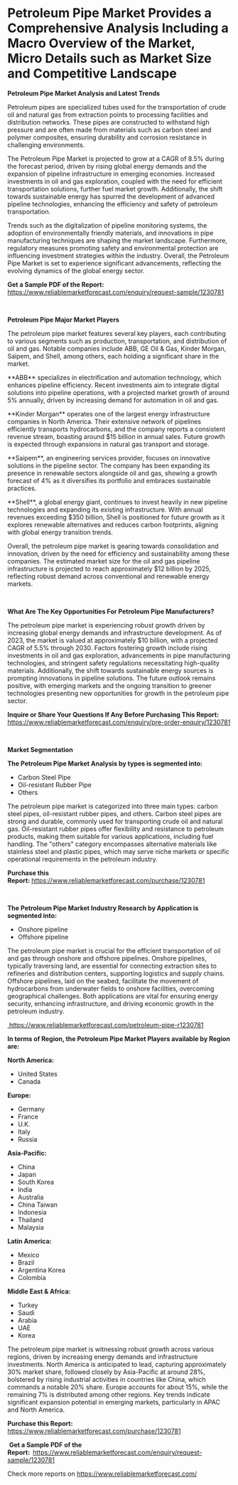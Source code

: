 <p><h1>Petroleum Pipe Market Provides a Comprehensive Analysis Including a Macro Overview of the Market, Micro Details such as Market Size and Competitive Landscape</h1></p><p><strong>Petroleum Pipe Market Analysis and Latest Trends</strong></p>
<p><p>Petroleum pipes are specialized tubes used for the transportation of crude oil and natural gas from extraction points to processing facilities and distribution networks. These pipes are constructed to withstand high pressure and are often made from materials such as carbon steel and polymer composites, ensuring durability and corrosion resistance in challenging environments.</p><p>The Petroleum Pipe Market is projected to grow at a CAGR of 8.5% during the forecast period, driven by rising global energy demands and the expansion of pipeline infrastructure in emerging economies. Increased investments in oil and gas exploration, coupled with the need for efficient transportation solutions, further fuel market growth. Additionally, the shift towards sustainable energy has spurred the development of advanced pipeline technologies, enhancing the efficiency and safety of petroleum transportation.</p><p>Trends such as the digitalization of pipeline monitoring systems, the adoption of environmentally friendly materials, and innovations in pipe manufacturing techniques are shaping the market landscape. Furthermore, regulatory measures promoting safety and environmental protection are influencing investment strategies within the industry. Overall, the Petroleum Pipe Market is set to experience significant advancements, reflecting the evolving dynamics of the global energy sector.</p></p>
<p><strong>Get a Sample PDF of the Report:&nbsp;</strong> <a href="https://www.reliablemarketforecast.com/enquiry/request-sample/1230781?utm_campaign=3182&utm_medium=2&utm_source=Github&utm_content=ia&utm_term=01042025&utm_id=petroleum-pipe">https://www.reliablemarketforecast.com/enquiry/request-sample/1230781</a></p>
<p>&nbsp;</p>
<p><strong>Petroleum Pipe Major Market Players</strong></p>
<p><p>The petroleum pipe market features several key players, each contributing to various segments such as production, transportation, and distribution of oil and gas. Notable companies include ABB, GE Oil & Gas, Kinder Morgan, Saipem, and Shell, among others, each holding a significant share in the market.</p><p>**ABB** specializes in electrification and automation technology, which enhances pipeline efficiency. Recent investments aim to integrate digital solutions into pipeline operations, with a projected market growth of around 5% annually, driven by increasing demand for automation in oil and gas.</p><p>**Kinder Morgan** operates one of the largest energy infrastructure companies in North America. Their extensive network of pipelines efficiently transports hydrocarbons, and the company reports a consistent revenue stream, boasting around $15 billion in annual sales. Future growth is expected through expansions in natural gas transport and storage.</p><p>**Saipem**, an engineering services provider, focuses on innovative solutions in the pipeline sector. The company has been expanding its presence in renewable sectors alongside oil and gas, showing a growth forecast of 4% as it diversifies its portfolio and embraces sustainable practices.</p><p>**Shell**, a global energy giant, continues to invest heavily in new pipeline technologies and expanding its existing infrastructure. With annual revenues exceeding $350 billion, Shell is positioned for future growth as it explores renewable alternatives and reduces carbon footprints, aligning with global energy transition trends.</p><p>Overall, the petroleum pipe market is gearing towards consolidation and innovation, driven by the need for efficiency and sustainability among these companies. The estimated market size for the oil and gas pipeline infrastructure is projected to reach approximately $12 billion by 2025, reflecting robust demand across conventional and renewable energy markets.</p></p>
<p>&nbsp;</p>
<p><strong>What Are The Key Opportunities For Petroleum Pipe Manufacturers?</strong></p>
<p><p>The petroleum pipe market is experiencing robust growth driven by increasing global energy demands and infrastructure development. As of 2023, the market is valued at approximately $10 billion, with a projected CAGR of 5.5% through 2030. Factors fostering growth include rising investments in oil and gas exploration, advancements in pipe manufacturing technologies, and stringent safety regulations necessitating high-quality materials. Additionally, the shift towards sustainable energy sources is prompting innovations in pipeline solutions. The future outlook remains positive, with emerging markets and the ongoing transition to greener technologies presenting new opportunities for growth in the petroleum pipe sector.</p></p>
<p><strong>Inquire or Share Your Questions If Any Before Purchasing This Report:</strong> <a href="https://www.reliablemarketforecast.com/enquiry/pre-order-enquiry/1230781?utm_campaign=3182&utm_medium=2&utm_source=Github&utm_content=ia&utm_term=01042025&utm_id=petroleum-pipe">https://www.reliablemarketforecast.com/enquiry/pre-order-enquiry/1230781</a></p>
<p>&nbsp;</p>
<p><strong>Market Segmentation</strong></p>
<p><strong>The Petroleum Pipe Market Analysis by types is segmented into:</strong></p>
<p><ul><li>Carbon Steel Pipe</li><li>Oil-resistant Rubber Pipe</li><li>Others</li></ul></p>
<p><p>The petroleum pipe market is categorized into three main types: carbon steel pipes, oil-resistant rubber pipes, and others. Carbon steel pipes are strong and durable, commonly used for transporting crude oil and natural gas. Oil-resistant rubber pipes offer flexibility and resistance to petroleum products, making them suitable for various applications, including fuel handling. The "others" category encompasses alternative materials like stainless steel and plastic pipes, which may serve niche markets or specific operational requirements in the petroleum industry.</p></p>
<p><strong>Purchase this Report:&nbsp;</strong><a href="https://www.reliablemarketforecast.com/purchase/1230781?utm_campaign=3182&utm_medium=2&utm_source=Github&utm_content=ia&utm_term=01042025&utm_id=petroleum-pipe">https://www.reliablemarketforecast.com/purchase/1230781</a></p>
<p>&nbsp;</p>
<p><strong>The Petroleum Pipe Market Industry Research by Application is segmented into:</strong></p>
<p><ul><li>Onshore pipeline</li><li>Offshore pipeline</li></ul></p>
<p><p>The petroleum pipe market is crucial for the efficient transportation of oil and gas through onshore and offshore pipelines. Onshore pipelines, typically traversing land, are essential for connecting extraction sites to refineries and distribution centers, supporting logistics and supply chains. Offshore pipelines, laid on the seabed, facilitate the movement of hydrocarbons from underwater fields to onshore facilities, overcoming geographical challenges. Both applications are vital for ensuring energy security, enhancing infrastructure, and driving economic growth in the petroleum industry.</p></p>
<p><a href="https://www.reliablemarketforecast.com/petroleum-pipe-r1230781?utm_campaign=3182&utm_medium=2&utm_source=Github&utm_content=ia&utm_term=01042025&utm_id=petroleum-pipe">&nbsp;https://www.reliablemarketforecast.com/petroleum-pipe-r1230781</a></p>
<p><strong>In terms of Region, the Petroleum Pipe Market Players available by Region are:</strong></p>
<p>
    <p> <strong> North America: </strong>
        <ul>
            <li>United States</li>
            <li>Canada</li>
        </ul>
        </p> 
    <p> <strong> Europe: </strong>
        <ul>
            <li>Germany</li>
            <li>France</li>
            <li>U.K.</li>
            <li>Italy</li>
            <li>Russia</li>
        </ul>
        </p> 
    <p> <strong> Asia-Pacific: </strong>
        <ul>
            <li>China</li>
            <li>Japan</li>
            <li>South Korea</li>
            <li>India</li>
            <li>Australia</li>
            <li>China Taiwan</li>
            <li>Indonesia</li>
            <li>Thailand</li>
            <li>Malaysia</li>
        </ul>
        </p> 
    <p> <strong> Latin America: </strong>
        <ul>
            <li>Mexico</li>
            <li>Brazil</li>
            <li>Argentina Korea</li>
            <li>Colombia</li>
        </ul>
        </p> 
    <p> <strong> Middle East & Africa: </strong>
        <ul>
            <li>Turkey</li>
            <li>Saudi</li>
            <li>Arabia</li>
            <li>UAE</li>
            <li>Korea</li>
        </ul>
    </p>
    </p>
<p><p>The petroleum pipe market is witnessing robust growth across various regions, driven by increasing energy demands and infrastructure investments. North America is anticipated to lead, capturing approximately 30% market share, followed closely by Asia-Pacific at around 28%, bolstered by rising industrial activities in countries like China, which commands a notable 20% share. Europe accounts for about 15%, while the remaining 7% is distributed among other regions. Key trends indicate significant expansion potential in emerging markets, particularly in APAC and North America.</p></p>
<p><strong>Purchase this Report: </strong><a href="https://www.reliablemarketforecast.com/purchase/1230781?utm_campaign=3182&utm_medium=2&utm_source=Github&utm_content=ia&utm_term=01042025&utm_id=petroleum-pipe">https://www.reliablemarketforecast.com/purchase/1230781</a></p>
<p>&nbsp;<strong>Get a Sample PDF of the Report:&nbsp;&nbsp;</strong><a href="https://www.reliablemarketforecast.com/enquiry/request-sample/1230781?utm_campaign=3182&utm_medium=2&utm_source=Github&utm_content=ia&utm_term=01042025&utm_id=petroleum-pipe">https://www.reliablemarketforecast.com/enquiry/request-sample/1230781</a></p>
<p><strong></strong></p>
<p>Check more reports on <a href="https://www.reliablemarketforecast.com/?utm_campaign=3182&utm_medium=2&utm_source=Github&utm_content=ia&utm_term=01042025&utm_id=petroleum-pipe">https://www.reliablemarketforecast.com/</a></p>
